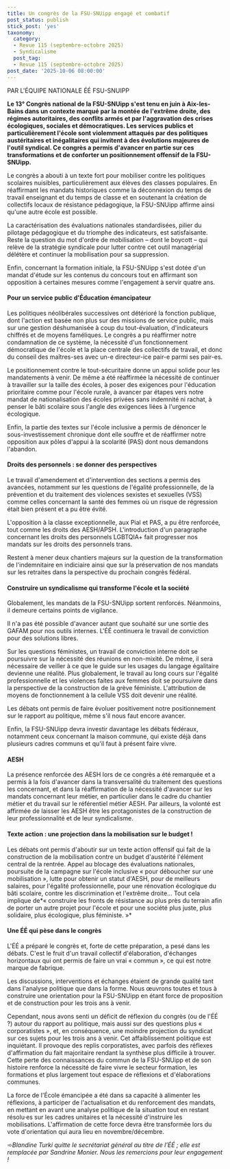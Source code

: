 ```yaml
---
title: Un congrès de la FSU-SNUipp engagé et combatif
post_status: publish
stick_post: 'yes'
taxonomy:
  category:
  - Revue 115 (septembre-octobre 2025)
  - Syndicalisme
  post_tag:
  - Revue 115 (septembre-octobre 2025)
post_date: '2025-10-06 08:00:00'
---
```


PAR L'ÉQUIPE NATIONALE ÉÉ FSU-SNUIPP

**Le 13° Congrès national de la FSU-SNUipp s'est tenu en juin à Aix-les-Bains dans un contexte marqué par la montée de l'extrême droite, des régimes autoritaires, des conflits armés et par l'aggravation des crises écologiques, sociales et démocratiques. Les services publics et particulièrement l'école sont violemment attaqués par des politiques austéritaires et inégalitaires qui invitent à des évolutions majeures de l'outil syndical. Ce congrès a permis d'avancer en partie sur ces transformations et de conforter un positionnement offensif de la FSU-SNUipp.**

Le congrès a abouti à un texte fort pour mobiliser contre les politiques scolaires nuisibles, particulièrement aux élèves des classes populaires. En réaffirmant les mandats historiques comme la déconnexion du temps de travail enseignant et du temps de classe et en soutenant la création de collectifs locaux de résistance pédagogique, la FSU-SNUipp affirme ainsi qu'une autre école est possible.

La caractérisation des évaluations nationales standardisées, pilier du pilotage pédagogique et du triomphe des indicateurs, est satisfaisante. Reste la question du mot d'ordre de mobilisation – dont le boycott – qui relève de la stratégie syndicale pour lutter contre cet outil managérial délétère et continuer la mobilisation pour sa suppression.

Enfin, concernant la formation initiale, la FSU-SNUipp s'est dotée d'un mandat d'étude sur les contenus du concours tout en affirmant son opposition à certaines mesures comme l'engagement à servir quatre ans.

#### Pour un service public d'Éducation émancipateur

Les politiques néolibérales successives ont détérioré la fonction publique, dont l'action est basée non plus sur des missions de service public, mais sur une gestion déshumanisée à coup du tout-évaluation, d'indicateurs chiffrés et de moyens faméliques. Le congrès a pu réaffirmer notre condamnation de ce système, la nécessité d'un fonctionnement démocratique de l'école et la place centrale des collectifs de travail, et donc du conseil des maîtres-ses avec un-e directeur-ice pair-e parmi ses pair-es.

Le positionnement contre le tout-sécuritaire donne un appui solide pour les mandatements à venir. De même a été réaffirmée la nécessité de continuer à travailler sur la taille des écoles, à poser des exigences pour l'éducation prioritaire comme pour l'école rurale, à avancer par étapes vers notre mandat de nationalisation des écoles privées sans indemnité ni rachat, à penser le bâti scolaire sous l'angle des exigences liées à l'urgence écologique.

Enfin, la partie des textes sur l'école inclusive a permis de dénoncer le sous-investissement chronique dont elle souffre et de réaffirmer notre opposition aux pôles d'appui à la scolarité (PAS) dont nous demandons l'abandon.

#### Droits des personnels : se donner des perspectives

Le travail d'amendement et d'intervention des sections a permis des avancées, notamment sur les questions de l'égalité professionnelle, de la prévention et du traitement des violences sexistes et sexuelles (VSS) comme celles concernant la santé des femmes où un risque de régression était bien présent et a pu être évité.

L'opposition à la classe exceptionnelle, aux Pial et PAS, a pu être renforcée, tout comme les droits des AESH/APSH. L'introduction d'un paragraphe concernant les droits des personnels LGBTQIA+ fait progresser nos mandats sur les droits des personnels trans.

Restent à mener deux chantiers majeurs sur la question de la transformation de l'indemnitaire en indiciaire ainsi que sur la préservation de nos mandats sur les retraites dans la perspective du prochain congrès fédéral.

#### Construire un syndicalisme qui transforme l'école et la société

Globalement, les mandats de la FSU-SNUipp sortent renforcés. Néanmoins, il demeure certains points de vigilance.

Il n'a pas été possible d'avancer autant que souhaité sur une sortie des GAFAM pour nos outils internes. L'ÉÉ continuera le travail de conviction pour des solutions libres.

Sur les questions féministes, un travail de conviction interne doit se poursuivre sur la nécessité des réunions en non-mixité. De même, il sera nécessaire de veiller à ce que le guide sur les usages du langage égalitaire devienne une réalité. Plus globalement, le travail au long cours sur l'égalité professionnelle et les violences faites aux femmes doit se poursuivre dans la perspective de la construction de la grève féministe. L'attribution de moyens de fonctionnement à la cellule VSS doit devenir une réalité.

Les débats ont permis de faire évoluer positivement notre positionnement sur le rapport au politique, même s'il nous faut encore avancer.

Enfin, la FSU-SNUipp devra investir davantage les débats fédéraux, notamment ceux concernant la maison commune, qui existe déjà dans plusieurs cadres communs et qu'il faut à présent faire vivre.

#### AESH

La présence renforcée des AESH lors de ce congrès a été remarquée et a permis à la fois d'avancer dans la transversalité du traitement des questions les concernant, et dans la réaffirmation de la nécessité d'avancer sur les mandats concernant leur métier, en particulier dans le cadre du chantier métier et du travail sur le référentiel métier AESH. Par ailleurs, la volonté est affirmée de laisser les AESH être les protagonistes de la construction de leur professionnalité et de leur syndicalisme.

#### Texte action : une projection dans la mobilisation sur le budget !

Les débats ont permis d'aboutir sur un texte action offensif qui fait de la construction de la mobilisation contre un budget d'austérité l'élément central de la rentrée. Appel au blocage des évaluations nationales, poursuite de la campagne sur l'école inclusive « pour déboucher sur une mobilisation », lutte pour obtenir un statut d'AESH, pour de meilleurs salaires, pour l'égalité professionnelle, pour une rénovation écologique du bâti scolaire, contre les discrimination et l'extrême droite... Tout cela implique de*« construire les fronts de résistance au plus près du terrain afin de porter un autre projet pour l'école et pour une société plus juste, plus solidaire, plus écologique, plus féministe. »*

#### Une ÉÉ qui pèse dans le congrès

L'ÉÉ a préparé le congrès et, forte de cette préparation, a pesé dans les débats. C'est le fruit d'un travail collectif d'élaboration, d'échanges horizontaux qui ont permis de faire un vrai « commun », ce qui est notre marque de fabrique.

Les discussions, interventions et échanges étaient de grande qualité tant dans l'analyse politique que dans la forme. Nous œuvrons toutes et tous à construire une orientation pour la FSU-SNUipp en étant force de proposition et de construction pour les trois ans à venir.

Cependant, nous avons senti un déficit de réflexion du congrès (ou de l'ÉÉ ?) autour du rapport au politique, mais aussi sur des questions plus « corporatistes », et, en conséquence, une moindre projection du syndicat sur ces sujets pour les trois ans à venir. Cet affaiblissement politique est inquiétant. Il provoque des replis corporatistes, avec parfois des réflexes d'affirmation du fait majoritaire rendant la synthèse plus difficile à trouver. Cette perte des connaissances du commun de la FSU-SNUipp et de son histoire renforce la nécessité de faire vivre le secteur formation, les formations et plus largement tout espace de réflexions et d'élaborations communes.

La force de l'École émancipée a été dans sa capacité à alimenter les réflexions, à participer de l'actualisation et du renforcement des mandats, en mettant en avant une analyse politique de la situation tout en restant résolu·es sur les cadres unitaires et la nécessité d'instruire les mobilisations. L'affirmation de cette force devra être transformée lors du vote d'orientation qui aura lieu en novembre/décembre.

➾*Blandine Turki quitte le secrétariat général au titre de l'ÉÉ ; elle est remplacée par Sandrine Monier. Nous les remercions pour leur engagement !*